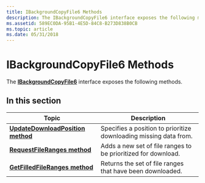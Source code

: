 ```yaml
---
title: IBackgroundCopyFile6 Methods
description: The IBackgroundCopyFile6 interface exposes the following methods.
ms.assetid: 589EC0DA-95B1-4E5D-84C8-B273D838B0CB
ms.topic: article
ms.date: 05/31/2018
---
```


# IBackgroundCopyFile6 Methods

The [**IBackgroundCopyFile6**](/windows/desktop/api/bits10_1/nn-bits10_1-ibackgroundcopyfile6) interface exposes the following methods.

## In this section



| Topic                                                                                           | Description                                                                   |
|-------------------------------------------------------------------------------------------------|-------------------------------------------------------------------------------|
| [**UpdateDownloadPosition method**](/windows/desktop/api/Bits10_1/nf-bits10_1-ibackgroundcopyfile6-updatedownloadposition)<br/> | Specifies a position to prioritize downloading missing data from. <br/> |
| [**RequestFileRanges method**](/windows/desktop/api/Bits10_1/nf-bits10_1-ibackgroundcopyfile6-requestfileranges)<br/>           | Adds a new set of file ranges to be prioritized for download. <br/>     |
| [**GetFilledFileRanges method**](/windows/desktop/api/Bits10_1/nf-bits10_1-ibackgroundcopyfile6-getfilledfileranges)<br/>       | Returns the set of file ranges that have been downloaded.<br/>          |



 

 

 





